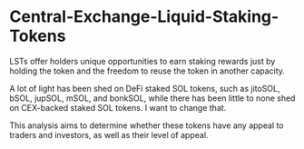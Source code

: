 # Central-Exchange-Liquid-Staking-Tokens

LSTs offer holders unique opportunities to earn staking rewards just by holding the token and the freedom to reuse the token in another capacity.

A lot of light has been shed on DeFi staked SOL tokens, such as jitoSOL, bSOL, jupSOL, mSOL, and bonkSOL, while there has been little to none shed on CEX-backed staked SOL tokens. I want to change that.

This analysis aims to determine whether these tokens have any appeal to traders and investors, as well as their level of appeal.
